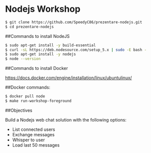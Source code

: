 # Nodejs Workshop

```bash
$ git clone https://github.com/SpeedyC86/prezentare-nodejs.git
$ cd prezentare-nodejs
```

##Commands to install NodeJS

```bash
$ sudo apt-get install -y build-essential
$ curl -sL https://deb.nodesource.com/setup_5.x | sudo -E bash -
$ sudo apt-get install -y nodejs
$ node --version
```

##Commands to install Docker

https://docs.docker.com/engine/installation/linux/ubuntulinux/

##Docker commands:

```bash
$ docker pull node
$ make run-workshop-foreground
```

##Objectives

Build a Nodejs web chat solution with the following options:
* List connected users
* Exchange messages
* Whisper to user 
* Load last 50 messages




